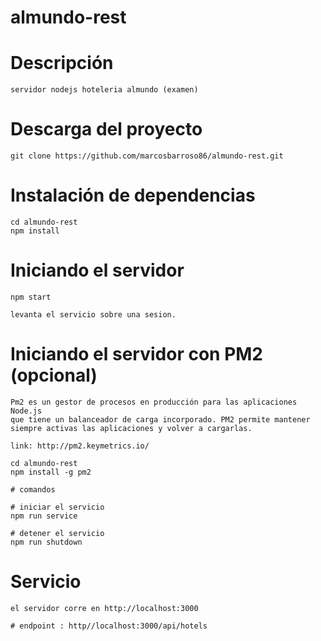 # almundo-rest

#   Descripción
    servidor nodejs hoteleria almundo (examen)

#   Descarga del proyecto

    git clone https://github.com/marcosbarroso86/almundo-rest.git

#   Instalación de dependencias

    cd almundo-rest
    npm install

#   Iniciando el servidor 

    npm start
    
    levanta el servicio sobre una sesion.
    
#   Iniciando el servidor con PM2 (opcional)

    Pm2 es un gestor de procesos en producción para las aplicaciones Node.js 
    que tiene un balanceador de carga incorporado. PM2 permite mantener 
    siempre activas las aplicaciones y volver a cargarlas. 
    
    link: http://pm2.keymetrics.io/
    
    cd almundo-rest
    npm install -g pm2
    
    # comandos
    
    # iniciar el servicio
    npm run service  
    
    # detener el servicio
    npm run shutdown
  
  # Servicio
  
    el servidor corre en http://localhost:3000
   
    # endpoint : http//localhost:3000/api/hotels
    
   

  
  
  

  




